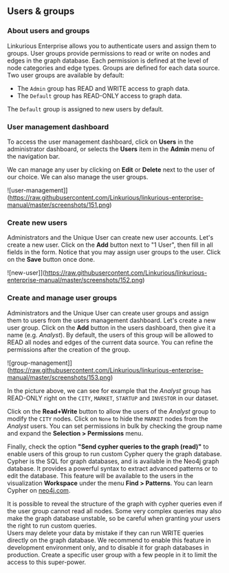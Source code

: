 ## Users & groups

### About users and groups

Linkurious Enterprise allows you to authenticate users and assign them to groups. User groups provide permissions to read or write on nodes and edges in the graph database. Each permission is defined at the level of node categories and edge types. Groups are defined for each data source. Two user groups are available by default:

*  The `Admin` group has READ and WRITE access to graph data.
*  The `Default` group has READ-ONLY access to graph data.

The `Default` group is assigned to new users by default.

### User management dashboard

To access the user management dashboard, click on **Users** in the administrator dashboard, or selects the **Users** item in the **Admin** menu of the navigation bar. 

We can manage any user by clicking on **Edit** or **Delete** next to the user of our choice. We can also manage the user groups.

![user-management]](https://raw.githubusercontent.com/Linkurious/linkurious-enterprise-manual/master/screenshots/151.png)

### Create new users

Administrators and the Unique User can create new user accounts. Let's create a new user. Click on the **Add** button next to "1 User", then fill in all fields in the form. Notice that you may assign user groups to the user. Click on the **Save** button once done.

![new-user]](https://raw.githubusercontent.com/Linkurious/linkurious-enterprise-manual/master/screenshots/152.png)

### Create and manage user groups

Administrators and the Unique User can create user groups and assign them to users from the users management dashboard. Let's create a new user group. Click on the **Add** button in the users dashboard, then give it a name (e.g. *Analyst*). By default, the users of this group will be allowed to READ all nodes and edges of the current data source. You can refine the permissions after the creation of the group.

![group-management]](https://raw.githubusercontent.com/Linkurious/linkurious-enterprise-manual/master/screenshots/153.png)

In the picture above, we can see for example that the *Analyst* group has READ-ONLY right on the `CITY`, `MARKET`, `STARTUP` and `INVESTOR` in our dataset.

Click on  the **Read+Write** button to allow the users of the *Analyst* group to modify the `CITY` nodes. Click on `None` to hide the `MARKET` nodes from the *Analyst* users. You can set permissions in bulk by checking the group name and expand the **Selection > Permissions** menu.

Finally, check the option **"Send cypher queries to the graph (read)"** to enable users of this group to run custom Cypher query the graph database. Cypher is the SQL for graph databases, and is available in the Neo4j graph database. It provides a powerful syntax to extract advanced patterns or to edit the database. This feature will be available to the users in the visualization **Workspace** under the menu **Find > Patterns**. You can learn Cypher on [neo4j.com](http://neo4j.com/developer/cypher-query-language/).

<div class="alert alert-warning">
  It is possible to reveal the structure of the graph with cypher queries even if the user group cannot read all nodes. Some very complex queries may also make the graph database unstable, so be careful when granting your users the right to run custom queries.
</div>

<div class="alert alert-warning">
  Users may delete your data by mistake if they can run WRITE queries directly on the graph database. We recommend to enable this feature in development environment only, and to disable it for graph databases in production. Create a specific user group with a few people in it to limit the access to this super-power.
</div>
